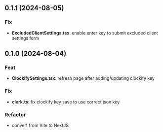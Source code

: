## 0.1.1 (2024-08-05)

### Fix

- **ExcludedClientSettings.tsx**: enable enter key to submit excluded client settings form

## 0.1.0 (2024-08-04)

### Feat

- **ClockifySettings.tsx**: refresh page after adding/updating clockify key

### Fix

- **clerk.ts**: fix clockify key save to use correct json key

### Refactor

- convert from Vite to NextJS
